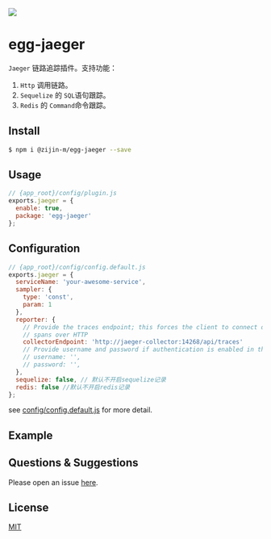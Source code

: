 ![](https://raw.githubusercontent.com/zijin-m/egg-jaeger/master/assets/demo.png)

# egg-jaeger

`Jaeger` 链路追踪插件。支持功能：

1. `Http` 调用链路。
2. `Sequelize` 的 `SQL`语句跟踪。
3. `Redis` 的 `Command`命令跟踪。

## Install

```bash
$ npm i @zijin-m/egg-jaeger --save
```

## Usage

```js
// {app_root}/config/plugin.js
exports.jaeger = {
  enable: true,
  package: 'egg-jaeger'
};
```

## Configuration

```js
// {app_root}/config/config.default.js
exports.jaeger = {
  serviceName: 'your-awesome-service',
  sampler: {
    type: 'const',
    param: 1
  },
  reporter: {
    // Provide the traces endpoint; this forces the client to connect directly to the Collector and send
    // spans over HTTP
    collectorEndpoint: 'http://jaeger-collector:14268/api/traces'
    // Provide username and password if authentication is enabled in the Collector
    // username: '',
    // password: '',
  },
  sequelize: false, // 默认不开启sequelize记录
  redis: false //默认不开启redis记录
};
```

see [config/config.default.js](config/config.default.js) for more detail.

## Example

<!-- example here -->

## Questions & Suggestions

Please open an issue [here](https://github.com/eggjs/egg/issues).

## License

[MIT](LICENSE)
